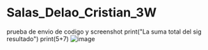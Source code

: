 # Salas_Delao_Cristian_3W
prueba de envio de codigo y screenshot
print("La suma total del sig resultado")
print(5+7)
![image](https://github.com/user-attachments/assets/0434dd97-1dad-4911-bf4d-2c52cc7fa7bc)
